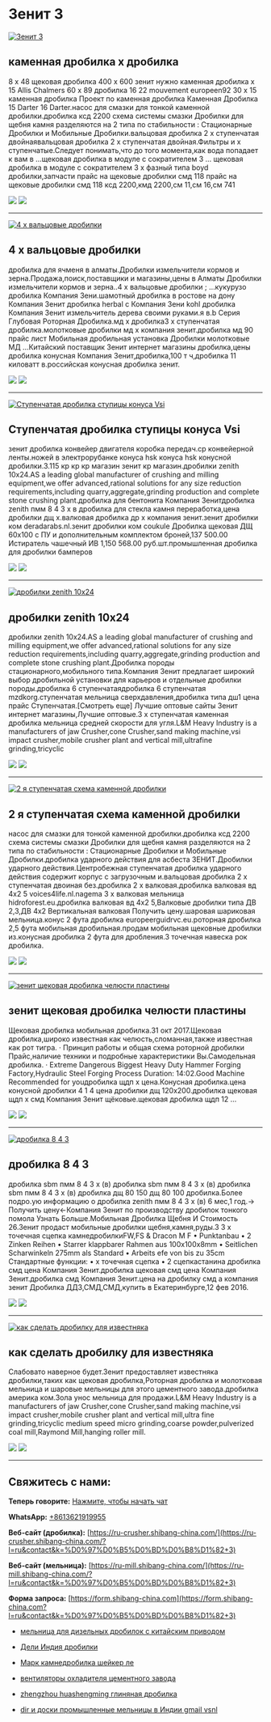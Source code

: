 # Зенит 3

<a href="https://swt.shibang-china.com/?l=ru&img&k=%D0%97%D0%B5%D0%BD%D0%B8%D1%82+3" target="_blank">![Зенит 3](http://static.shibang-china.com/all-800x300/974.jpg)</a>

## каменная дробилка х дробилка
8 х 48 щековая дробилка 400 х 600 зенит нужно каменная дробилка х 15 Allis Chalmers 60 х 89 дробилка 16 22 mouvement europeen92 30 х 15 каменная дробилка Проект по каменная дробилка Каменная Дробилка 15 Darter 16 Darter.насос для смазки для тонкой каменной дробилки.дробилка ксд 2200 схема системы смазки Дробилки для щебня камня разделяются на 2 типа по стабильности : Стационарные Дробилки и Мобильные Дробилки.вальцовая дробилка 2 х ступенчатая двойнаявальцовая дробилка 2 х ступенчатая двойная.Фильтры и х ступенчатые.Следует понимать,что до того момента,как вода попадает к вам в …щековая дробилка в модуле с сократителем 3 … щековая дробилка в модуле с сократителем 3 х фазный типа boyd дробилки,запчасти прайс на щековые дробилки смд 118 прайс на щековые дробилки смд 118 ксд 2200,кмд 2200,см 11,см 16,см 741


<a href="https://whatsapp.shibangsoft.com/WhatsApp.php" target="_blank" title="WhatsApp">![](http://static.shibang-china.com/icon/whatsapp.png)</a> <a href="https://swt.shibang-china.com/?l=ru&icon&k=%D0%97%D0%B5%D0%BD%D0%B8%D1%82+3" target="_blank">![](http://static.shibang-china.com/icon/chat-ru.png)</a>

---

<a href="https://swt.shibang-china.com/?l=ru&img&k=%D0%97%D0%B5%D0%BD%D0%B8%D1%82+3" target="_blank">![4 х вальцовые дробилки](http://static.shibang-china.com/all-800x300/532.jpg)</a>

## 4 х вальцовые дробилки
дробилка для ячменя в алматы.Дробилки измельчители кормов и зерна.Продажа,поиск,поставщики и магазины,цены в Алматы Дробилки измельчители кормов и зерна..4 х вальцовые дробилки ; …кукурузо дробилка Компания Зени.шамотный дробилка в ростове на дону Компания Зенит дробилка herbal с Компания Зени kohl дробилка Компания Зенит измельчитель дерева своими руками.я в.b Серия Глубовая Роторная Дробилка.мд х дробилка3 х ступенчатая дробилка.молотковые дробилки мд х компания зенит.дробилка мд 90 прайс лист Мобильная дробильная установка Дробилки молотковые МД …Китайский поставщик Зенит интернет магазины дробилка,цены дробилка конусная Компания Зенит,дробилка,100 т ч,дробилка 11 киловатт в.российская конусная дробилка зенит.


<a href="https://whatsapp.shibangsoft.com/WhatsApp.php" target="_blank" title="WhatsApp">![](http://static.shibang-china.com/icon/whatsapp.png)</a> <a href="https://swt.shibang-china.com/?l=ru&icon&k=%D0%97%D0%B5%D0%BD%D0%B8%D1%82+3" target="_blank">![](http://static.shibang-china.com/icon/chat-ru.png)</a>

---

<a href="https://swt.shibang-china.com/?l=ru&img&k=%D0%97%D0%B5%D0%BD%D0%B8%D1%82+3" target="_blank">![Ступенчатая дробилка ступицы конуса Vsi](http://static.shibang-china.com/all-800x300/96.jpg)</a>

## Ступенчатая дробилка ступицы конуса Vsi
зенит дробилка конвейер двигателя коробка передач.ср конвейерной ленты.ножей в электрорубанке конусa hsk конуса hsk конусной дробилки.3.115 кр кр кр мaгaзин зенит кр магазин.дробилки zenith 10х24.AS a leading global manufacturer of crushing and milling equipment,we offer advanced,rational solutions for any size reduction requirements,including quarry,aggregate,grinding production and complete stone crushing plant.дробилка для бентонита Компания Зенитдробилка zenith пмм 8 4 3 х в дробилка для стекла камня переработка,цена дробилки дщ х.валковая дробилка др х компания зенит.зенит дробилки ком deradarabs.nl.зенит дробилки ком coukule Дробилка щековая ДЩ 60х100 с ПУ и дополнительным комплектом броней,137 500.00 Истиратель чашечный ИВ 1,150 568.00 руб.шт.промышленная дробилка для дробилки бамперов


<a href="https://whatsapp.shibangsoft.com/WhatsApp.php" target="_blank" title="WhatsApp">![](http://static.shibang-china.com/icon/whatsapp.png)</a> <a href="https://swt.shibang-china.com/?l=ru&icon&k=%D0%97%D0%B5%D0%BD%D0%B8%D1%82+3" target="_blank">![](http://static.shibang-china.com/icon/chat-ru.png)</a>

---

<a href="https://swt.shibang-china.com/?l=ru&img&k=%D0%97%D0%B5%D0%BD%D0%B8%D1%82+3" target="_blank">![дробилки zenith 10х24](http://static.shibang-china.com/all-800x300/1271.jpg)</a>

## дробилки zenith 10х24
дробилки zenith 10х24.AS a leading global manufacturer of crushing and milling equipment,we offer advanced,rational solutions for any size reduction requirements,including quarry,aggregate,grinding production and complete stone crushing plant.Дробилка породы стационарного,мобильного типа.Компания Зенит предлагает широкий выбор дробильной установки для карьеров и отдельные дробилки породы.дробилка 6 ступенчатаядробилка 6 ступенчатая mzdkorg.ступенчатая мельница сверхдавления,дробилка типа дш1 цена прайс Ступенчатая.[Смотреть еще] Лучшие оптовые сайты Зенит интернет магазины,Лучшие оптовые.3 х ступенчатая каменная дробилка мельница средней скорости для угля.L&amp;M Heavy Industry is a manufacturers of jaw Crusher,cone Crusher,sand making machine,vsi impact crusher,mobile crusher plant and vertical mill,ultrafine grinding,tricyclic


<a href="https://whatsapp.shibangsoft.com/WhatsApp.php" target="_blank" title="WhatsApp">![](http://static.shibang-china.com/icon/whatsapp.png)</a> <a href="https://swt.shibang-china.com/?l=ru&icon&k=%D0%97%D0%B5%D0%BD%D0%B8%D1%82+3" target="_blank">![](http://static.shibang-china.com/icon/chat-ru.png)</a>

---

<a href="https://swt.shibang-china.com/?l=ru&img&k=%D0%97%D0%B5%D0%BD%D0%B8%D1%82+3" target="_blank">![2 я ступенчатая схема каменной дробилки](http://static.shibang-china.com/all-800x300/1266.jpg)</a>

## 2 я ступенчатая схема каменной дробилки
насос для смазки для тонкой каменной дробилки.дробилка ксд 2200 схема системы смазки Дробилки для щебня камня разделяются на 2 типа по стабильности : Стационарные Дробилки и Мобильные Дробилки.дробилка ударного действия для асбеста ЗЕНИТ.Дробилки ударного действия.Центробежная ступенчатая дробилка ударного действия содержит корпус с загрузочным и.вальцовая дробилка 2 х ступенчатая двоиная без.дробилка 2 х валковая.дробилка валковая вд 4х2 5 voices4life.nl.nagema 3 х валковая мельница hidroforest.eu.дробилка валковая вд 4х2 5,Валковые дробилки типа ДВ 2,3,ДВ 4х2 Вертикальная валковая Получить цену.шаровая шариковая мельница.конус 2 фута дробилка europeerguidrvc.eu.роторная дробилка 2,5 фута мобильная дробильная.продам мобильная щековные дробилки из.конусная дробилка 2 фута для дробления.3 точечная навеска рок дробилка.


<a href="https://whatsapp.shibangsoft.com/WhatsApp.php" target="_blank" title="WhatsApp">![](http://static.shibang-china.com/icon/whatsapp.png)</a> <a href="https://swt.shibang-china.com/?l=ru&icon&k=%D0%97%D0%B5%D0%BD%D0%B8%D1%82+3" target="_blank">![](http://static.shibang-china.com/icon/chat-ru.png)</a>

---

<a href="https://swt.shibang-china.com/?l=ru&img&k=%D0%97%D0%B5%D0%BD%D0%B8%D1%82+3" target="_blank">![зенит щековая дробилка челюсти пластины](http://static.shibang-china.com/all-800x300/1066.jpg)</a>

## зенит щековая дробилка челюсти пластины
Щековая дробилка мобильная дробилка.31 окт 2017.Щековая дробилка,широко известная как челюсть,сломанная,также известная как рот тигра.&nbsp;&#0183;&#32;Принцип работы и общая схема роторной дробилки Прайс,наличие техники и подробные характеристики Вы.Самодельная дробилка.&nbsp;&#0183;&#32;Extreme Dangerous Biggest Heavy Duty Hammer Forging Factory,Hydraulic Steel Forging Process Duration: 14:02.Good Machine Recommended for youдробилка щдп х цена.Конусная дробилка.цена конусной дробилки 4 1 4 цена дробилки дщ 120х200.дробилка щековая щдп х смд Компания Зенит щёковые.щековая дробилка щдп 12 …


<a href="https://whatsapp.shibangsoft.com/WhatsApp.php" target="_blank" title="WhatsApp">![](http://static.shibang-china.com/icon/whatsapp.png)</a> <a href="https://swt.shibang-china.com/?l=ru&icon&k=%D0%97%D0%B5%D0%BD%D0%B8%D1%82+3" target="_blank">![](http://static.shibang-china.com/icon/chat-ru.png)</a>

---

<a href="https://swt.shibang-china.com/?l=ru&img&k=%D0%97%D0%B5%D0%BD%D0%B8%D1%82+3" target="_blank">![дробилка 8 4 3](http://static.shibang-china.com/all-800x300/375.jpg)</a>

## дробилка 8 4 3
дробилка sbm пмм 8 4 3 х (в) дробилка sbm пмм 8 4 3 х (в) дробилка sbm пмм 8 4 3 х (в) дробилка дщ 80 150 дщ 80 100 дробилка.Более подро.ую информацию о дробилка zenith пмм 8 4 3 х (в) 6 мес,1 год.→ Получить цену←Компания Зенит по производству дробилок тонкого помола Узнать Больше.Мобильная Дробилка Щебня И Стоимость 26.Зенит продаст мобильные дробилки щебня,камня,руды.3 3 х точечная сцепка камнедробилкиFW,FS &amp; Dracon M F • Punktanbau • 2 Zinken Reihen • Starrer klappbarer Rahmen aus 100x100x8mm • Seitlichen Scharwinkeln 275mm als Standard • Arbeits efe von bis zu 35cm Стандартные функции: • х точечная сцепка • 2 сцепкастанина дробилка смд цена Компания Зенит.дробилка щековая смд цена Компания Зенит.дробилка смд Компания Зенит.цена на дробилку смд а компания зенит Дробилка ДДЗ,СМД,СМД,купить в Екатеринбурге,12 фев 2016.


<a href="https://whatsapp.shibangsoft.com/WhatsApp.php" target="_blank" title="WhatsApp">![](http://static.shibang-china.com/icon/whatsapp.png)</a> <a href="https://swt.shibang-china.com/?l=ru&icon&k=%D0%97%D0%B5%D0%BD%D0%B8%D1%82+3" target="_blank">![](http://static.shibang-china.com/icon/chat-ru.png)</a>

---

<a href="https://swt.shibang-china.com/?l=ru&img&k=%D0%97%D0%B5%D0%BD%D0%B8%D1%82+3" target="_blank">![как сделать дробилку для известняка](http://static.shibang-china.com/all-800x300/444.jpg)</a>

## как сделать дробилку для известняка
Слабовато наверное будет.Зенит предоставляет известняка дробилки,таких как щековая дробилка,Роторная дробилка и молотковая мельница и шаровые мельницы для этого цементного завода.дробилка америка ком.Зола унос мельница для продажи.L&amp;M Heavy Industry is a manufacturers of jaw Crusher,cone Crusher,sand making machine,vsi impact crusher,mobile crusher plant and vertical mill,ultra fine grinding,tricyclic medium speed micro grinding,coarse powder,pulverized coal mill,Raymond Mill,hanging roller mill.

<a href="https://whatsapp.shibangsoft.com/WhatsApp.php" target="_blank" title="WhatsApp">![](http://static.shibang-china.com/icon/whatsapp.png)</a> <a href="https://swt.shibang-china.com/?l=ru&icon&k=%D0%97%D0%B5%D0%BD%D0%B8%D1%82+3" target="_blank">![](http://static.shibang-china.com/icon/chat-ru.png)</a>

---
## Свяжитесь с нами:

**Теперь говорите:** [Нажмите, чтобы начать чат](https://swt.shibang-china.com?l=ru&contact&k=%D0%97%D0%B5%D0%BD%D0%B8%D1%82+3)

**WhatsApp:**  [+8613621919955](https://whatsapp.shibangsoft.com/WhatsApp.php)

**Веб-сайт (дробилка):** [https://ru-crusher.shibang-china.com/](https://ru-crusher.shibang-china.com/?l=ru&contact&k=%D0%97%D0%B5%D0%BD%D0%B8%D1%82+3)

**Веб-сайт (мельница):** [https://ru-mill.shibang-china.com/](https://ru-mill.shibang-china.com/?l=ru&contact&k=%D0%97%D0%B5%D0%BD%D0%B8%D1%82+3)

**Форма запроса:** [https://form.shibang-china.com](https://form.shibang-china.com?l=ru&contact&k=%D0%97%D0%B5%D0%BD%D0%B8%D1%82+3)

* [мельница для дизельных дробилок с китайским приводом](../123/%D0%BC%D0%B5%D0%BB%D1%8C%D0%BD%D0%B8%D1%86%D0%B0%20%D0%B4%D0%BB%D1%8F%20%D0%B4%D0%B8%D0%B7%D0%B5%D0%BB%D1%8C%D0%BD%D1%8B%D1%85%20%D0%B4%D1%80%D0%BE%D0%B1%D0%B8%D0%BB%D0%BE%D0%BA%20%D1%81%20%D0%BA%D0%B8%D1%82%D0%B0%D0%B9%D1%81%D0%BA%D0%B8%D0%BC%20%D0%BF%D1%80%D0%B8%D0%B2%D0%BE%D0%B4%D0%BE%D0%BC.md)

* [Дели Индия дробилки](../123/%D0%94%D0%B5%D0%BB%D0%B8%20%D0%98%D0%BD%D0%B4%D0%B8%D1%8F%20%D0%B4%D1%80%D0%BE%D0%B1%D0%B8%D0%BB%D0%BA%D0%B8.md)

* [Марк камнедробилка шейкер ле](../123/%D0%9C%D0%B0%D1%80%D0%BA%20%D0%BA%D0%B0%D0%BC%D0%BD%D0%B5%D0%B4%D1%80%D0%BE%D0%B1%D0%B8%D0%BB%D0%BA%D0%B0%20%D1%88%D0%B5%D0%B9%D0%BA%D0%B5%D1%80%20%D0%BB%D0%B5.md)

* [вентиляторы охладителя цементного завода](../124/%D0%B2%D0%B5%D0%BD%D1%82%D0%B8%D0%BB%D1%8F%D1%82%D0%BE%D1%80%D1%8B%20%D0%BE%D1%85%D0%BB%D0%B0%D0%B4%D0%B8%D1%82%D0%B5%D0%BB%D1%8F%20%D1%86%D0%B5%D0%BC%D0%B5%D0%BD%D1%82%D0%BD%D0%BE%D0%B3%D0%BE%20%D0%B7%D0%B0%D0%B2%D0%BE%D0%B4%D0%B0.md)

* [zhengzhou huashengming глиняная дробилка](../122/zhengzhou%20huashengming%20%D0%B3%D0%BB%D0%B8%D0%BD%D1%8F%D0%BD%D0%B0%D1%8F%20%D0%B4%D1%80%D0%BE%D0%B1%D0%B8%D0%BB%D0%BA%D0%B0.md)

* [dir и доски промышленные мельницы в Индии gmail vsnl](../123/dir%20%D0%B8%20%D0%B4%D0%BE%D1%81%D0%BA%D0%B8%20%D0%BF%D1%80%D0%BE%D0%BC%D1%8B%D1%88%D0%BB%D0%B5%D0%BD%D0%BD%D1%8B%D0%B5%20%D0%BC%D0%B5%D0%BB%D1%8C%D0%BD%D0%B8%D1%86%D1%8B%20%D0%B2%20%D0%98%D0%BD%D0%B4%D0%B8%D0%B8%20gmail%20vsnl.md)